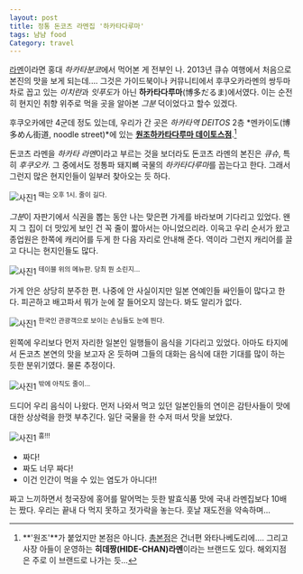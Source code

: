 ```yaml
---
layout: post
title: 정통 돈코츠 라멘집 '하카타다루마'
tags: 냠냠 food
Category: travel
---
```


[라멘][라멘의 기원]이라면 홍대 *하카타분코*에서 먹어본 게 전부인 나. 2013년 큐슈 여행에서 처음으로 본진의 맛을 보게 되는데.... 그것은 가이드북이나 커뮤니티에서 후쿠오카라멘의 쌍두마차로 꼽고 있는 *이치란*과 *잇푸도*가 아닌 **하카타다루마**(博多だるま)에서였다. 이는 순전히 현지인 취향 위주로 먹을 곳을 알아본 *그분* 덕이었다고 할수 있겠다.

후쿠오카에만 4군데 정도 있는데, 우리가 간 곳은 *하카타역 DEITOS* 2층 *멘카이도(博多めん街道, noodle street)*에 있는 [**원조하카타다루마 데이토스점**][데이토스점지도].[^1]

돈코츠 라멘을 *하카타 라멘*이라고 부르는 것을 보더라도 돈코츠 라멘의 본진은 *큐슈*, 특히 *후쿠오카*. 그 중에서도 정통파 돼지뼈 국물의 *하카타다루마*를 꼽는다고 한다. 그래서 그런지 많은 현지인들이 일부러 찾아오는 듯 하다.

![사진1][줄서기]
<sup>때는 오후 1시. 줄이 길다.</sup> 

*그분*이 자판기에서 식권을 뽑는 동안 나는 맞은편 가게를 바라보며 기다리고 있었다. 왠지 그 집이 더 맛있게 보인 건 꼭 줄이 짧아서는 아니었으리라. 이윽고 우리 순서가 왔고 종업원은 한쪽에 캐리어를 두게 한 다음 자리로 안내해 준다. 역이라 그런지 캐리어를 끌고 다니는 현지인들도 많다.

![사진1][메뉴판]
<sup>테이블 위의 메뉴판. 당최 뭔 소린지...</sup>

가게 안은 상당히 분주한 편. 나중에 안 사실이지만 일본 연예인들 싸인들이 많다고 한다. 피곤하고 배고파서 뭐가 눈에 잘 들어오지 않는다. 봐도 알리가 없다.

![사진1][가게전경]
<sup>한국인 관광객으로 보이는 손님들도 눈에 띈다.</sup>

왼쪽에 우리보다 먼저 자리한 일본인 일행들이 음식을 기다리고 있었다. 아마도 타지에서 돈코츠 본연의 맛을 보고자 온 듯하며 그들의 대화는 음식에 대한 기대를 많이 하는 듯한 분위기였다. 물론 추정이다.

![사진1][옆자리]
<sup>밖에 아직도 줄이...</sup>

드디어 우리 음식이 나왔다. 먼저 나와서 먹고 있던 일본인들의 연이은 감탄사들이 맛에 대한 상상력을 한껏 부추긴다. 일단 국물을 한 수저 떠서 맛을 보았다.

![사진1][라면]
<sup>훔!!!</sup>

- 짜다!
- 짜도 너무 짜다!
- 이건 인간이 먹을 수 있는 염도가 아니다!!

짜고 느끼하면서 청국장에 홍어를 말어먹는 듯한 발효식품 맛에 국내 라멘집보다 10배는 짰다. 우리는 끝내 다 먹지 못하고 젓가락을 놓는다.
훗날 재도전을 약속하며...

[라멘의 기원]: https://mirror.enha.kr/wiki/라멘
[데이토스점지도]: https://goo.gl/maps/DaFjD
[본점지도]: https://goo.gl/maps/06zQT
[줄서기]: https://farm8.staticflickr.com/7623/16847739116_baf741cd71_c.jpg
[가게전경]: https://farm8.staticflickr.com/7584/16847739126_fe5dfb473d_c.jpg
[메뉴판]: https://farm9.staticflickr.com/8737/16687491659_61a2fe5c67_c.jpg
[옆자리]: https://farm8.staticflickr.com/7611/16686214600_63f336dee0_b.jpg
[라면]: https://farm9.staticflickr.com/8629/16873617865_cf567ccfae_b.jpg

[^1]: **'원조'**가 붙었지만 본점은 아니다. [총본점][본점지도]은 건너편 와타나베도리에.... 그리고 사장 아들이 운영하는 **히데짱(HIDE-CHAN)라멘**이라는 브랜드도 있다. 해외지점은 주로 이 브랜드로 나가는 듯...
